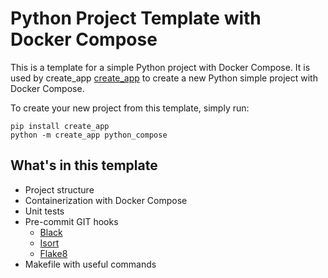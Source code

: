 # Python Project Template with Docker Compose

This is a template for a simple Python project with Docker Compose. 
It is used by create_app [create_app](https://github.com/application-creators/create_app)
to create a new Python simple project with Docker Compose.

To create your new project from this template, simply run:

```shell
pip install create_app
python -m create_app python_compose
```


## What's in this template

 * Project structure
 * Containerization with Docker Compose
 * Unit tests
 * Pre-commit GIT hooks
   * [Black](https://github.com/psf/black)
   * [Isort](https://pycqa.github.io/isort/)
   * [Flake8](https://flake8.pycqa.org/en/latest/)
 * Makefile with useful commands
 